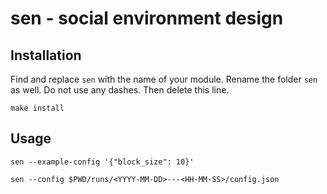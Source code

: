 # sen - social environment design

## Installation

Find and replace `sen` with the name of your module. Rename the folder `sen` as well. Do not use any dashes. Then delete this line.

```
make install
```

## Usage

```
sen --example-config '{"block_size": 10}'
```

```
sen --config $PWD/runs/<YYYY-MM-DD>---<HH-MM-SS>/config.json
```
